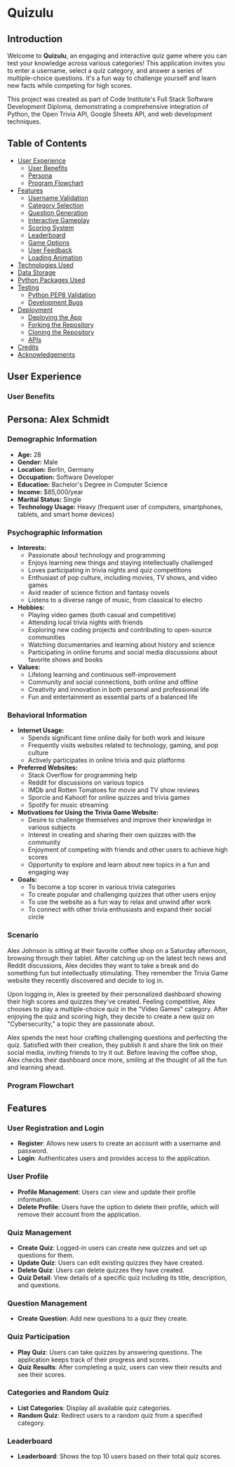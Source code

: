 # Quizulu

## Introduction

Welcome to **Quizulu**, an engaging and interactive quiz game where you can test your knowledge across various categories! This application invites you to enter a username, select a quiz category, and answer a series of multiple-choice questions. It's a fun way to challenge yourself and learn new facts while competing for high scores.

This project was created as part of Code Institute's Full Stack Software Development Diploma, demonstrating a comprehensive integration of Python, the Open Trivia API, Google Sheets API, and web development techniques.

## Table of Contents

- [User Experience](#user-experience)
  - [User Benefits](#user-benefits)
  - [Persona](#persona)
  - [Program Flowchart](#program-flowchart)
- [Features](#features)
  - [Username Validation](#username-validation)
  - [Category Selection](#category-selection)
  - [Question Generation](#question-generation)
  - [Interactive Gameplay](#interactive-gameplay)
  - [Scoring System](#scoring-system)
  - [Leaderboard](#leaderboard)
  - [Game Options](#game-options)
  - [User Feedback](#user-feedback)
  - [Loading Animation](#loading-animation)
- [Technologies Used](#technologies-used)
- [Data Storage](#data-storage)
- [Python Packages Used](#python-packages-used)
- [Testing](#testing)
  - [Python PEP8 Validation](#python-pep8-validation)
  - [Development Bugs](#development-bugs)
- [Deployment](#deployment)
  - [Deploying the App](#deploying-the-app)
  - [Forking the Repository](#forking-the-repository)
  - [Cloning the Repository](#cloning-the-repository)
  - [APIs](#apis)
- [Credits](#credits)
- [Acknowledgements](#acknowledgements)

## User Experience

### User Benefits

## Persona: Alex Schmidt

### Demographic Information

- **Age:** 28
- **Gender:** Male
- **Location:** Berlin, Germany
- **Occupation:** Software Developer
- **Education:** Bachelor's Degree in Computer Science
- **Income:** $85,000/year
- **Marital Status:** Single
- **Technology Usage:** Heavy (frequent user of computers, smartphones, tablets, and smart home devices)

### Psychographic Information

- **Interests:**
    - Passionate about technology and programming
    - Enjoys learning new things and staying intellectually challenged
    - Loves participating in trivia nights and quiz competitions
    - Enthusiast of pop culture, including movies, TV shows, and video games
    - Avid reader of science fiction and fantasy novels
    - Listens to a diverse range of music, from classical to electro
- **Hobbies:**
    - Playing video games (both casual and competitive)
    - Attending local trivia nights with friends
    - Exploring new coding projects and contributing to open-source communities
    - Watching documentaries and learning about history and science
    - Participating in online forums and social media discussions about favorite shows and books
- **Values:**
    - Lifelong learning and continuous self-improvement
    - Community and social connections, both online and offline
    - Creativity and innovation in both personal and professional life
    - Fun and entertainment as essential parts of a balanced life

### Behavioral Information

- **Internet Usage:**
    - Spends significant time online daily for both work and leisure
    - Frequently visits websites related to technology, gaming, and pop culture
    - Actively participates in online trivia and quiz platforms
- **Preferred Websites:**
    - Stack Overflow for programming help
    - Reddit for discussions on various topics
    - IMDb and Rotten Tomatoes for movie and TV show reviews
    - Sporcle and Kahoot! for online quizzes and trivia games
    - Spotify for music streaming
- **Motivations for Using the Trivia Game Website:**
    - Desire to challenge themselves and improve their knowledge in various subjects
    - Interest in creating and sharing their own quizzes with the community
    - Enjoyment of competing with friends and other users to achieve high scores
    - Opportunity to explore and learn about new topics in a fun and engaging way
- **Goals:**
    - To become a top scorer in various trivia categories
    - To create popular and challenging quizzes that other users enjoy
    - To use the website as a fun way to relax and unwind after work
    - To connect with other trivia enthusiasts and expand their social circle

### Scenario

Alex Johnson is sitting at their favorite coffee shop on a Saturday afternoon, browsing through their tablet. After catching up on the latest tech news and Reddit discussions, Alex decides they want to take a break and do something fun but intellectually stimulating. They remember the Trivia Game website they recently discovered and decide to log in.

Upon logging in, Alex is greeted by their personalized dashboard showing their high scores and quizzes they've created. Feeling competitive, Alex chooses to play a multiple-choice quiz in the "Video Games" category. After enjoying the quiz and scoring high, they decide to create a new quiz on "Cybersecurity," a topic they are passionate about.

Alex spends the next hour crafting challenging questions and perfecting the quiz. Satisfied with their creation, they publish it and share the link on their social media, inviting friends to try it out. Before leaving the coffee shop, Alex checks their dashboard once more, smiling at the thought of all the fun and learning ahead.

### Program Flowchart

## Features

### User Registration and Login
- **Register**: Allows new users to create an account with a username and password.
- **Login**: Authenticates users and provides access to the application.

### User Profile
- **Profile Management**: Users can view and update their profile information.
- **Delete Profile**: Users have the option to delete their profile, which will remove their account from the application.

### Quiz Management
- **Create Quiz**: Logged-in users can create new quizzes and set up questions for them.
- **Update Quiz**: Users can edit existing quizzes they have created.
- **Delete Quiz**: Users can delete quizzes they have created.
- **Quiz Detail**: View details of a specific quiz including its title, description, and questions.

### Question Management
- **Create Question**: Add new questions to a quiz they create.

### Quiz Participation
- **Play Quiz**: Users can take quizzes by answering questions. The application keeps track of their progress and scores.
- **Quiz Results**: After completing a quiz, users can view their results and see their scores.

### Categories and Random Quiz
- **List Categories**: Display all available quiz categories.
- **Random Quiz**: Redirect users to a random quiz from a specified category.

### Leaderboard
- **Leaderboard**: Shows the top 10 users based on their total quiz scores.

